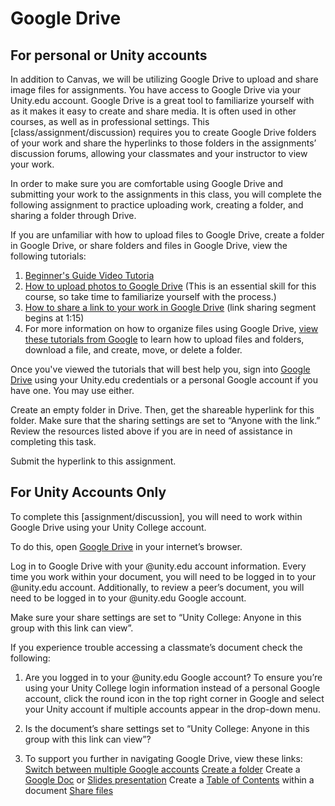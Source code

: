 # Google Drive

## For personal or Unity accounts

In addition to Canvas, we will be utilizing Google Drive to upload and share image files for assignments.  You have access to Google Drive via your Unity.edu account.
Google Drive is a great tool to familiarize yourself with as it makes it easy to create and share media. It is often used in other courses, as well as in professional settings. This [class/assignment/discussion) requires you to create Google Drive folders of your work and share the hyperlinks to those folders in the assignments’ discussion forums, allowing your classmates and your instructor to view your work.

In order to make sure you are comfortable using Google Drive and submitting your work to the assignments in this class, you will complete the following assignment to practice uploading work, creating a folder, and sharing a folder through Drive.

If you are unfamiliar with how to upload files to Google Drive, create a folder in Google Drive, or share folders and files in Google Drive, view the following tutorials:

1. [Beginner's Guide Video Tutoria](https://www.youtube.com/watch?v=P7555XLfHgs)
2. [How to upload photos to Google Drive](https://www.youtube.com/watch?v=VtgPnHZjrUY&feature=youtu.be) (This is an essential skill for this course, so take time to familiarize yourself with the process.)
3. [How to share a link to your work in Google Drive](https://youtu.be/xapBM5iOnn4) (link sharing segment begins at 1:15)
4. For more information on how to organize files using Google Drive, [view these tutorials from Google](https://support.google.com/drive/topic/2375187?hl=en&ref_topic=6069797) to learn how to upload files and folders, download a file, and create, move, or delete a folder.

Once you've viewed the tutorials that will best help you, sign into [Google Drive](https://accounts.google.com/ServiceLogin) using your Unity.edu credentials or a personal Google account if you have one. You may use either. 

Create an empty folder in Drive. Then, get the shareable hyperlink for this folder. Make sure that the sharing settings are set to “Anyone with the link.” Review the resources listed above if you are in need of assistance in completing this task.

Submit the hyperlink to this assignment.

## For Unity Accounts Only

To complete this [assignment/discussion], you will need to work within Google Drive using your Unity College account. 

To do this, open [Google Drive](https://accounts.google.com/AccountChooser/signinchooser?service=writely&flowName=GlifWebSignIn&flowEntry=AccountChooser) in your internet’s browser.

Log in to Google Drive with your @unity.edu account information. Every time you work within your document, you will need to be logged in to your @unity.edu account. Additionally, to review a peer’s document, you will need to be logged in to your @unity.edu Google account.

Make sure your share settings are set to “Unity College: Anyone in this group with this link can view”.

If you experience trouble accessing a classmate’s document check the following:
1. Are you logged in to your @unity.edu Google account? To ensure you’re using your Unity College login information instead of a personal Google account, click the round icon in the top right corner in Google and select your Unity account if multiple accounts appear in the drop-down menu.  
2. Is the document’s share settings set to “Unity College: Anyone in this group with this link can view”?

3. To support you further in navigating Google Drive, view these links:
[Switch between multiple Google accounts](https://support.google.com/docs/answer/2405894?co=GENIE.Platform%3DDesktop&hl=en)
[Create a folder](https://support.google.com/drive/answer/2375091?co=GENIE.Platform%3DDesktop&hl=en)
Create a [Google Doc](https://support.google.com/docs/answer/7068618?hl=en&co=GENIE.Platform=Desktop) or [Slides presentation](https://support.google.com/docs/answer/2763168?hl=en&co=GENIE.Platform=Desktop)
Create a [Table of Contents](https://support.google.com/docs/answer/116338?co=GENIE.Platform%3DDesktop&hl=en) within a document
[Share files](https://support.google.com/docs/answer/2494822?hl=en&co=GENIE.Platform=Desktop)




